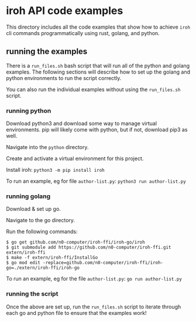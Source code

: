 # iroh API code examples

This directory includes all the code examples that show how to achieve `iroh` cli commands programmatically using rust, golang, and python.

## running the examples

There is a `run_files.sh` bash script that will run all of the python and golang examples. The following sections will describe how to set up the golang and python environments to run the script correctly.

You can also run the individual examples without using the `run_files.sh` script.

### running python

Download python3 and download some way to manage virtual environments. pip will likely come with python, but if not, download pip3 as well.

Navigate into the `python` directory.

Create and activate a virtual environment for this project.

Install iroh:
`python3 -m pip install iroh`

To run an example, eg for file `author-list.py`:
`python3 run author-list.py`

### running golang

Download & set up go.

Navigate to the go directory.

Run the following commands:
```
$ go get github.com/n0-computer/iroh-ffi/iroh-go/iroh
$ git submodule add https://github.com/n0-computer/iroh-ffi.git extern/iroh-ffi
$ make -f extern/iroh-ffi/InstallGo
$ go mod edit -replace=github.com/n0-computer/iroh-ffi/iroh-go=./extern/iroh-ffi/iroh-go
```

To run an example, eg for the file `author-list.py`:
`go run author-list.py`

### running the script
Once the above are set up, run the `run_files.sh` script to iterate through each go and python file to ensure that the examples work!
